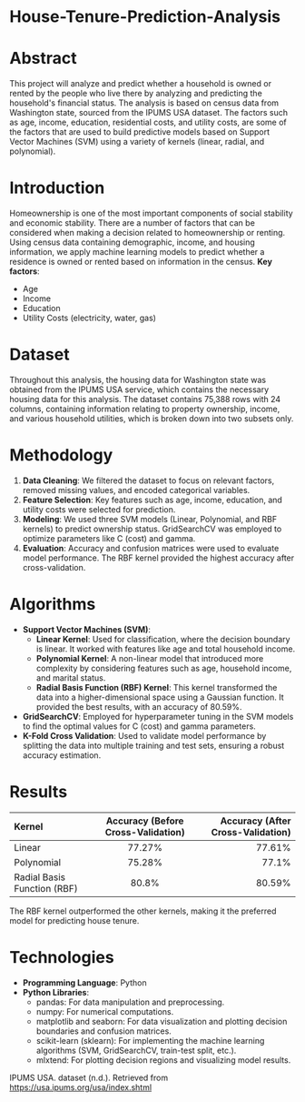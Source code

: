 # House-Tenure-Prediction-Analysis

# Abstract
This project will analyze and predict whether a household is owned or rented by the people who live there by analyzing and predicting the household's financial status. The analysis is based on census data from Washington state, sourced from the IPUMS USA dataset. The factors such as age, income, education, residential costs, and utility costs, are some of the factors that are used to build predictive models based on Support Vector Machines (SVM) using a variety of kernels (linear, radial, and polynomial).

# Introduction
Homeownership is one of the most important components of social stability and economic stability. There are a number of factors that can be considered when making a decision related to homeownership or renting. Using census data containing demographic, income, and housing information, we apply machine learning models to predict whether a residence is owned or rented based on information in the census.
**Key factors**:
  * Age
  * Income
  * Education
  * Utility Costs (electricity, water, gas)

# Dataset
Throughout this analysis, the housing data for Washington state was obtained from the IPUMS USA service, which contains the necessary housing data for this analysis. The dataset contains 75,388 rows with 24 columns, containing information relating to property ownership, income, and various household utilities, which is broken down into two subsets only.

# Methodology
1. **Data Cleaning**: We filtered the dataset to focus on relevant factors, removed missing values, and encoded categorical variables.
2. **Feature Selection**: Key features such as age, income, education, and utility costs were selected for prediction.
3. **Modeling**: We used three SVM models (Linear, Polynomial, and RBF kernels) to predict ownership status. GridSearchCV was employed to optimize parameters like C (cost) and gamma.
4. **Evaluation**: Accuracy and confusion matrices were used to evaluate model performance. The RBF kernel provided the highest accuracy after cross-validation.

# Algorithms
* **Support Vector Machines (SVM)**:
    * **Linear Kernel**: Used for classification, where the decision boundary is linear. It worked with features like age and total household income.
    * **Polynomial Kernel**: A non-linear model that introduced more complexity by considering features such as age, household income, and marital status.
    * **Radial Basis Function (RBF) Kernel**: This kernel transformed the data into a higher-dimensional space using a Gaussian function. It provided the best results, with an accuracy of 80.59%.
* **GridSearchCV**:
  Employed for hyperparameter tuning in the SVM models to find the optimal values for C (cost) and gamma parameters.
* **K-Fold Cross Validation**:
  Used to validate model performance by splitting the data into multiple training and test sets, ensuring a robust accuracy estimation.

# Results
| Kernel | Accuracy (Before Cross-Validation) | Accuracy (After Cross-Validation) |
|:-------------|:--------------:|--------------:|
| Linear         | 77.27%         | 77.61%         |
| Polynomial         | 75.28%         | 77.1%         |
| Radial Basis Function (RBF) | 80.8%  | 80.59%  |

The RBF kernel outperformed the other kernels, making it the preferred model for predicting house tenure.

# Technologies
* **Programming Language**:
  Python
* **Python Libraries**:
  * pandas: For data manipulation and preprocessing.
  * numpy: For numerical computations.
  * matplotlib and seaborn: For data visualization and plotting decision boundaries and confusion matrices.
  * scikit-learn (sklearn): For implementing the machine learning algorithms (SVM, GridSearchCV, train-test split, etc.).
  * mlxtend: For plotting decision regions and visualizing model results.

IPUMS USA. dataset (n.d.). Retrieved from https://usa.ipums.org/usa/index.shtml
